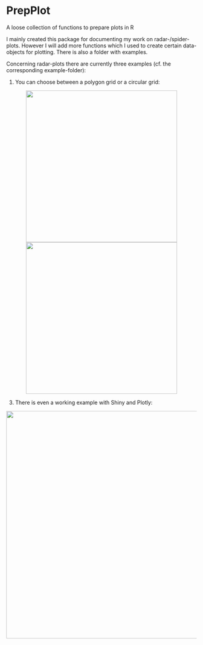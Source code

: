 # PrepPlot
A loose collection of functions to prepare plots in R

I mainly created this package for documenting my work on radar-/spider-plots. However I will add more functions which I used to create certain data-objects for plotting. There is also a folder with examples. 

Concerning radar-plots there are currently three examples (cf. the corresponding example-folder):
1.  You can choose between a polygon grid or a circular grid:
<p align="center">
  <img src="https://user-images.githubusercontent.com/32107403/31129307-7468fad8-a854-11e7-8c43-2a8b349c657e.jpeg" width="400"/>
  <img src="https://user-images.githubusercontent.com/32107403/31129046-c5307fe6-a853-11e7-8054-c9057a63100b.png" width="400"/>
</p>

3.  There is even a working example with Shiny and Plotly:
<p align="center">
  <img src="https://user-images.githubusercontent.com/32107403/31129095-e47ea7e2-a853-11e7-99b3-8a648981a082.png" width="600"/>
</p>
